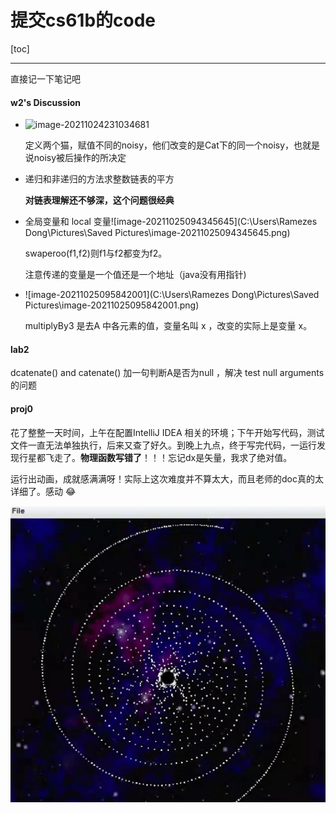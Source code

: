 # 提交cs61b的code



[toc]

---

直接记一下笔记吧

#### w2's Discussion

- <img src="C:\Users\Ramezes Dong\Pictures\Saved Pictures\image-20211024231034681.png" alt="image-20211024231034681"  />

  定义两个猫，赋值不同的noisy，他们改变的是Cat下的同一个noisy，也就是说noisy被后操作的所决定

- 递归和非递归的方法求整数链表的平方

  **对链表理解还不够深，这个问题很经典**

- 全局变量和 local 变量![image-20211025094345645](C:\Users\Ramezes Dong\Pictures\Saved Pictures\image-20211025094345645.png)

  swaperoo(f1,f2)则f1与f2都变为f2。

  注意传递的变量是一个值还是一个地址（java没有用指针)

- ![image-20211025095842001](C:\Users\Ramezes Dong\Pictures\Saved Pictures\image-20211025095842001.png)

  multiplyBy3 是去A 中各元素的值，变量名叫 x ，改变的实际上是变量 x。

#### lab2

dcatenate() and catenate() 加一句判断A是否为null ，解决 test null arguments 的问题

#### proj0

花了整整一天时间，上午在配置IntelliJ IDEA 相关的环境；下午开始写代码，测试文件一直无法单独执行，后来又查了好久。到晚上九点，终于写完代码，一运行发现行星都飞走了。**物理函数写错了**！！！忘记dx是矢量，我求了绝对值。

运行出动画，成就感满满呀！实际上这次难度并不算太大，而且老师的doc真的太详细了。感动 :joy:

![Image](https://github.com/RamezesDong/Pictures-for-Markdown/blob/main/21-10-25/image-20211025214422015.png?raw=true)





